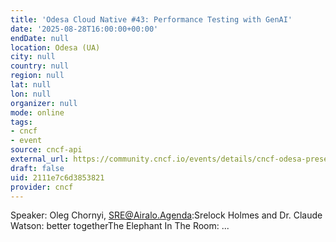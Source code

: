 ```yaml
---
title: 'Odesa Cloud Native #43: Performance Testing with GenAI'
date: '2025-08-28T16:00:00+00:00'
endDate: null
location: Odesa (UA)
city: null
country: null
region: null
lat: null
lon: null
organizer: null
mode: online
tags:
- cncf
- event
source: cncf-api
external_url: https://community.cncf.io/events/details/cncf-odesa-presents-odesa-cloud-native-43-performance-testing-with-genai/
draft: false
uid: 2111e7c6d3853821
provider: cncf
---
```

Speaker: Oleg Chornyi, SRE@Airalo.Agenda:Srelock Holmes and Dr. Claude Watson: better togetherThe Elephant In The Room: ...
